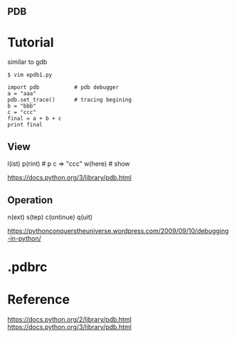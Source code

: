 PDB
---


# Tutorial
similar to gdb

```
$ vim epdb1.py

import pdb           # pdb debugger
a = "aaa"
pdb.set_trace()      # tracing begining
b = "bbb"
c = "ccc"
final = a + b + c
print final
```

## View
l(ist)
p(rint)         # p c => "ccc"
w(here)         # show 

<https://docs.python.org/3/library/pdb.html>

## Operation
n(ext)
s(tep)
c(ontinue)
q(uit)

<https://pythonconquerstheuniverse.wordpress.com/2009/09/10/debugging-in-python/>

# .pdbrc

# Reference
<https://docs.python.org/2/library/pdb.html>
<https://docs.python.org/3/library/pdb.html>
